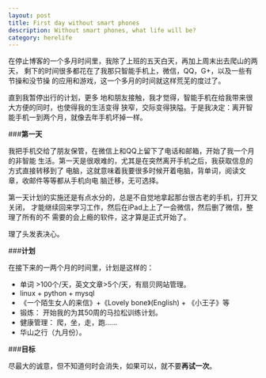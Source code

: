 ```yaml
---
layout: post
title: First day without smart phones
description: Without smart phones, what life will be?
category: herelife
---
```


在停止博客的一个多月时间里，我除了上班的五天白天，再加上周末出去爬山的两天，
剩下的时间很多都花在了我那只智能手机上，微信，QQ，G+，以及一些有节操和没节操
的应用和游戏，这一个多月的时间就这样荒芜的度过了。

直到我暂停出行的计划，更多
地和朋友接触，我才觉得，智能手机在给我带来很大方便的同时，也使得我的生活变得
狭窄，交际变得狭隘。于是我决定：离开智能手机一到两个月，就像去年手机坏掉一样。

###**第一天**

我把手机交给了朋友保管，在微信上和QQ上留下了电话和邮箱，开始了我一个月的非智能
生活。第一天是很艰难的，尤其是在突然离开手机之后，我获取信息的方式直接转移到了
电脑，这就意味着我要很多时候开着电脑，背单词，阅读文章，收邮件等等都从手机向电
脑迁移，无可选择。

第一天计划的实施还是有点水分的，总是不自觉地拿起那台很古老的手机，打开又关闭，
才能继续回来学习工作，然后在iPad上上了一会微信，然后删了微信，整理了所有的不
需要的会上瘾的软件，这才算是正式开始了。

理了头发表决心。

###**计划**

在接下来的一两个月的时间里，计划是这样的：

- 单词 >100个/天，英文文章>5个/天，有扇贝网站管理。
- linux + python + mysql
- 《一个陌生女人的来信》+《Lovely bone》(English) + 《小王子》等
- 锻炼： 开始我的为其50周的马拉松训练计划。
- 健康管理： 爬，坐，走，跑......
- 华山之行（九月份）。

###**目标**

尽最大的诚意，但不知道何时会消失，如果可以，就不要**再试一次**。